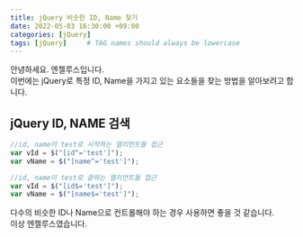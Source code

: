 ```yaml
---
title: jQuery 비슷한 ID, Name 찾기
date: 2022-05-03 16:30:00 +09:00
categories: [jQuery]
tags: [jQuery]     # TAG names should always be lowercase
---
```

안녕하세요. 엔젤루스입니다.  
이번에는 jQuery로 특정 ID, Name을 가지고 있는 요소들을 찾는 방법을 알아보려고 합니다.

## jQuery ID, NAME 검색
``` javascript
//id, name이 test로 시작하는 엘리먼트들 접근
var vId = $("[id^='test']");
var vName = $("[name^='test']");

//id, name이 test로 끝하는 엘리먼트들 접근
var vId = $("[id$='test']");
var vName = $("[name$='test']");
```

다수의 비슷한 ID나 Name으로 컨트롤해야 하는 경우 사용하면 좋을 것 같습니다.  
이상 엔젤루스였습니다.